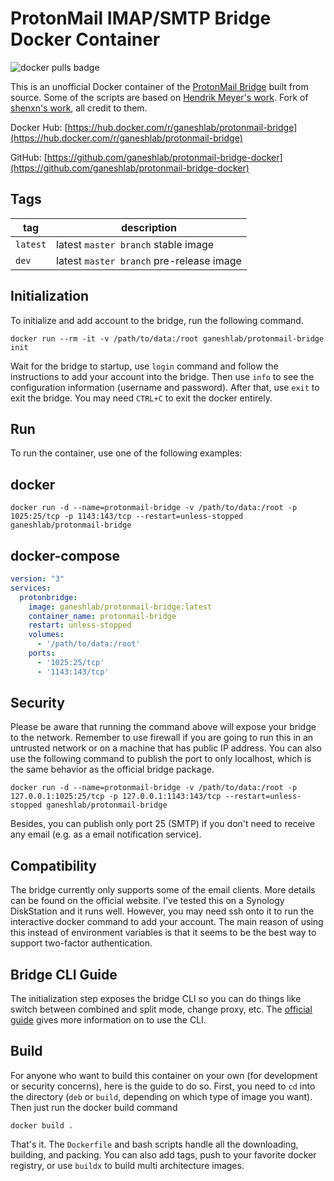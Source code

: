 # ProtonMail IMAP/SMTP Bridge Docker Container

![docker pulls badge](https://img.shields.io/docker/pulls/ganeshlab/protonmail-bridge)

This is an unofficial Docker container of the [ProtonMail Bridge](https://github.com/ProtonMail/proton-bridge) built from source. Some of the scripts are based on [Hendrik Meyer's work](https://gitlab.com/T4cC0re/protonmail-bridge-docker). Fork of [shenxn's work](https://github.com/shenxn/protonmail-bridge-docker), all credit to them.

Docker Hub: [https://hub.docker.com/r/ganeshlab/protonmail-bridge](https://hub.docker.com/r/ganeshlab/protonmail-bridge)

GitHub: [https://github.com/ganeshlab/protonmail-bridge-docker](https://github.com/ganeshlab/protonmail-bridge-docker)

## Tags

tag | description
 -- | --
`latest` | latest `master branch` stable image
`dev` | latest `master branch` pre-release image

## Initialization

To initialize and add account to the bridge, run the following command.

```
docker run --rm -it -v /path/to/data:/root ganeshlab/protonmail-bridge init
```

Wait for the bridge to startup, use `login` command and follow the instructions to add your account into the bridge. Then use `info` to see the configuration information (username and password). After that, use `exit` to exit the bridge. You may need `CTRL+C` to exit the docker entirely.

## Run

To run the container, use one of the following examples:

## docker
```
docker run -d --name=protonmail-bridge -v /path/to/data:/root -p 1025:25/tcp -p 1143:143/tcp --restart=unless-stopped ganeshlab/protonmail-bridge
```

## docker-compose

```yaml
version: "3"
services:
  protonbridge:
    image: ganeshlab/protonmail-bridge:latest
    container_name: protonmail-bridge
    restart: unless-stopped
    volumes:
      - '/path/to/data:/root'
    ports:
      - '1025:25/tcp'
      - '1143:143/tcp'        
```

## Security

Please be aware that running the command above will expose your bridge to the network. Remember to use firewall if you are going to run this in an untrusted network or on a machine that has public IP address. You can also use the following command to publish the port to only localhost, which is the same behavior as the official bridge package.

```
docker run -d --name=protonmail-bridge -v /path/to/data:/root -p 127.0.0.1:1025:25/tcp -p 127.0.0.1:1143:143/tcp --restart=unless-stopped ganeshlab/protonmail-bridge
```

Besides, you can publish only port 25 (SMTP) if you don't need to receive any email (e.g. as a email notification service).

## Compatibility

The bridge currently only supports some of the email clients. More details can be found on the official website. I've tested this on a Synology DiskStation and it runs well. However, you may need ssh onto it to run the interactive docker command to add your account. The main reason of using this instead of environment variables is that it seems to be the best way to support two-factor authentication.

## Bridge CLI Guide

The initialization step exposes the bridge CLI so you can do things like switch between combined and split mode, change proxy, etc. The [official guide](https://protonmail.com/support/knowledge-base/bridge-cli-guide/) gives more information on to use the CLI.

## Build

For anyone who want to build this container on your own (for development or security concerns), here is the guide to do so. First, you need to `cd` into the directory (`deb` or `build`, depending on which type of image you want). Then just run the docker build command
```
docker build .
```

That's it. The `Dockerfile` and bash scripts handle all the downloading, building, and packing. You can also add tags, push to your favorite docker registry, or use `buildx` to build multi architecture images.
